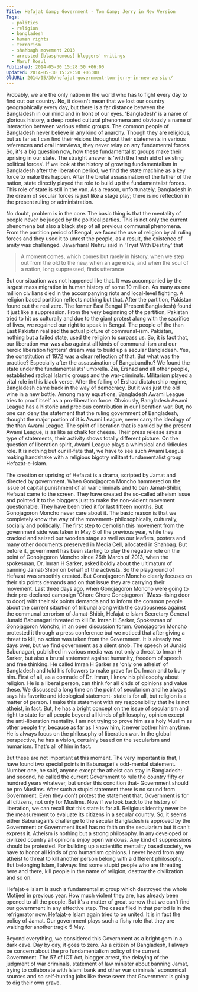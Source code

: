```yaml
---
Title: Hefajat &amp; Government - Tom &amp; Jerry in New Version
Tags:
  - politics
  - religion
  - bangladesh
  - human rights
  - terrorism
  - shahbagh movement 2013
  - arrested [blasphemous] bloggers' writings
  - Maruf Rosul
Published: 2014-05-30 15:28:50 +06:00
Updated: 2014-05-30 15:28:50 +06:00
OldURL: 2014/05/30/hefajat-government-tom-jerry-in-new-version/
---
```


Probably, we are the only nation in the world who has to fight every day to find out our country. No, it doesn't mean that we lost our country geographically every day, but there is a far distance between the Bangladesh in our mind and in front of our eyes. 'Bangladesh' is a name of glorious history, a deep rooted cultural phenomena and obviously a name of interaction between various ethnic groups. The common people of Bangladesh never believe in any kind of anarchy. Though they are religious, but as far as I can find their visions throughout their statements in various references and oral interviews, they never relay on any fundamental forces. So, it's a big question now, how these fundamentalist groups make their uprising in our state. The straight answer is 'with the fresh aid of existing political forces'. If we look at the history of growing fundamentalism in Bangladesh after the liberation period, we find the state machine as a key force to make this happen. After the brutal assassination of the father of the nation, state directly played the role to build up the fundamentalist forces. This role of state is still in the van. As a reason, unfortunately, Bangladesh in the dream of secular forces is just like a stage play; there is no reflection in the present ruling or administration. 


No doubt, problem is in the core. The basic thing is that the mentality of people never be judged by the political parties. This is not only the current phenomena but also a black step of all previous communal phenomena. From the partition period of Bengal, we faced the use of religion by all ruling forces and they used it to unrest the people, as a result, the existence of amity was challenged. Jawarharal Nehru said in 'Tryst With Destiny' that



<blockquote>A moment comes, which comes but rarely in history, when we step out from the old to the new, when an age ends, and when the soul of a nation, long suppressed, finds utterance</blockquote>




But our situation was not happened like that. It was accompanied by the largest mass migration in human history of some 10 million. As many as one million civilians died in the accompanying riots and local-level fighting. A religion based partition reflects nothing but that. After the partition, Pakistan found out the real zero. The former East Bengal (Present Bangladesh) found it just like a suppression. From the very beginning of the partition, Pakistan tried to hit us culturally and due to the giant protest along with the sacrifice of lives, we regained our right to speak in Bengal. The people of the than East Pakistan realized the actual picture of communal-ism. Pakistan, nothing but a failed state, used the religion to surpass us. So, it is fact that, our liberation war was also against all kinds of communal-ism and our heroic liberation fighters' dream was to build up a secular Bangladesh. Yes, the constitution of 1972 was a clear reflection of that. But what was the practice? Especially after the assassination of Bangabandhu? We found the state under the fundamentalists' umbrella. Zia, Ershad and all other people, established radical Islamic groups and the war-criminals. Militarism played a vital role in this black verse. After the falling of Ershad dictatorship regime, Bangladesh came back in the way of democracy. But it was just the old wine in a new bottle. Among many equations, Bangladesh Awami League tries to proof itself as a pro-liberation force. Obviously, Bangladesh Awami League has a historic and precious contribution in our liberation war. But, no one can deny the statement that the ruling government of Bangladesh, thought the major portion of it is Awami League, never carry the ideology of the than Awami League. The spirit of liberation that is carried by the present Awami League, is as like as chalk for cheese. Their press release says a type of statements, their activity shows totally different picture. On the question of liberation spirit, Awami League plays a whimsical and ridicules role. It is nothing but our ill-fate that, we have to see such Awami League making handshake with a religious bigotry militant fundamentalist group Hefazat-e-Islam. 


The creation or uprising of Hefazat is a drama, scripted by Jamat and directed by government. When Gonojagoron Moncho hammered on the issue of capital punishment of all war criminals and to ban Jamat-Shibir, Hefazat came to the screen. They have created the so-called atheism issue and pointed it to the bloggers just to make the non-violent movement questionable. They have been tried it for last fifteen months. But Gonojagoron Moncho never care about it. The basic reason is that we completely know the way of the movement- philosophically, culturally, socially and politically. The first step to demolish this movement from the government side was taken in May 6 of the previous year, while they cracked and seized our wooden stage as well as our leaflets, posters and many other documents preserved in Media Cell, allocated in Shahbag. But before it, government has been starting to play the negative role on the point of Gonojagoron Moncho since 26th March of 2013, when the spokesman, Dr. Imran H Sarker, asked boldly about the ultimatum of banning Jamat-Shibir on behalf of the activists. So the playground of Hefazat was smoothly created. But Gonojagoron Moncho clearly focuses on their six points demands and on that issue they are carrying their movement.
Last three days ago, when Gonojagoron Moncho were going to their pre-declared campaign 'Ghore Ghore Gonojagoron' (Mass-rising door to door) with their six points demands and to inform the common people about the current situation of tribunal along with the cautiousness against the communal terrorism of Jamat-Shibir, Hefajat-e Islam Secretary General Junaid Babunagari threated to kill Dr. Imran H Sarker, Spokesman of Gonojagoron Moncho, in an open discussion forum. Gonojagoron Moncho protested it through a press conference but we noticed that after giving a threat to kill, no action was taken from the Government. It is already two days over, but we find government as a silent snob.
The speech of Junaid Babunagari, published in various media was not only a threat to Imran H Sarker, but also a brutal statement against humanity, freedom of speech and free thinking. He called Imran H Sarker as 'only one atheist' of Bangladesh and told his followers to make grave for Dr. Imran and to bury him. First of all, as a comrade of Dr. Imran, I know his philosophy about religion. He is a liberal person, can think for all kinds of opinions and value these. We discussed a long time on the point of secularism and he always says his favorite and ideological statement- state is for all, but religion is a matter of person. I make this statement with my responsibility that he is not atheist, in fact. But, he has a bright concept on the issue of secularism and right to state for all people beyond all kinds of philosophy, opinion except the anti-liberation mentality. I am not trying to prove him as a holy Muslim as other people try, because as far as I know him, it never bother him anytime. He is always focus on the philosophy of liberation war. In the global perspective, he has a vision, certainly based on the secularism and humanism. That's all of him in fact. 
 

But these are not important at this moment. The very important is that, I have found two special points in Babunagari's odd-mental statement. Number one, he said, anyone except the atheist can stay in Bangladesh; and second, he called the current Government to rule the country fifty or hundred years whatever, but under this condition that- Government should be pro Muslims. After such a stupid statement there is no sound from Government. Even they don't protest the statement that, Government is for all citizens, not only for Muslims. Now if we look back to the history of liberation, we can recall that this state is for all. Religious identity never be the measurement to evaluate its citizens in a secular country. So, it seems either Babunagari's challenge to the secular Bangladesh is approved by the Government or Government itself has no faith on the secularism but it can't express it. Atheism is nothing but a strong philosophy. In any developed or civilized country all opinions enjoy open windows. Any kind of suppressions should be protested. For building up a scientific mentality based society, we have to honor all kinds of pro humanism opinions. I never heard from any atheist to threat to kill another person belong with a different philosophy. But belonging Islam, I always find some stupid people who are threating here and there, kill people in the name of religion, destroy the civilization and so on.


Hefajat-e Islam is such a fundamentalist group which destroyed the whole Motijeel in previous year. How much violent they are, has already been opened to all the people. But it's a matter of great sorrow that we can't find our government in any effective step. The cases filed in that period is in the refrigerator now. Hefajat-e Islam again tried to be united. It is in fact the policy of Jamat. Our government plays such a fishy role that they are waiting for another tragic 5 May.


Beyond everything, we considered this Government as a bright gem in a dark cave. Day by day, it goes to zero. As a citizen of Bangladesh, I always be concern about the pro fundamentalism policy of the current Government. The 57 of ICT Act, blogger arrest, the delaying of the judgment of war criminals, statement of law minister about banning Jamat, trying to collaborate with Islami bank and other war criminals' economical sources and so self-hunting jobs like these seem that Government is going to dig their own grave.                                   
